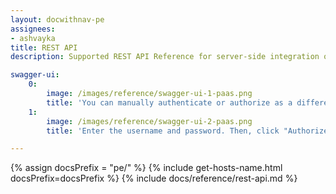 ```yaml
---
layout: docwithnav-pe
assignees:
- ashvayka
title: REST API
description: Supported REST API Reference for server-side integration of your IoT projects

swagger-ui:
    0:
        image: /images/reference/swagger-ui-1-paas.png
        title: 'You can manually authenticate or authorize as a different user using the "Authorize" button in the top-right corner of the Swagger page.'
    1:
        image: /images/reference/swagger-ui-2-paas.png
        title: 'Enter the username and password. Then, click "Authorize".'

---
```


{% assign docsPrefix = "pe/" %}
{% include get-hosts-name.html docsPrefix=docsPrefix %}
{% include docs/reference/rest-api.md %}
